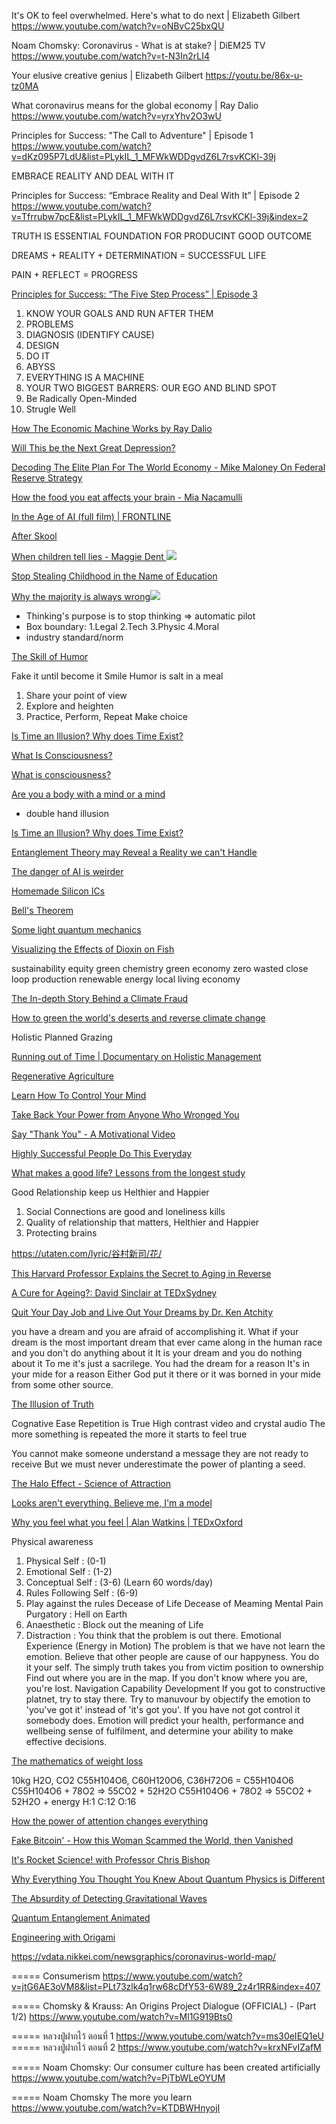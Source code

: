
It's OK to feel overwhelmed. Here's what to do next | Elizabeth Gilbert
<https://www.youtube.com/watch?v=oNBvC25bxQU>

Noam Chomsky: Coronavirus - What is at stake? | DiEM25 TV
<https://www.youtube.com/watch?v=t-N3In2rLI4>

Your elusive creative genius | Elizabeth Gilbert
<https://youtu.be/86x-u-tz0MA>

What coronavirus means for the global economy | Ray Dalio
<https://www.youtube.com/watch?v=yrxYhv2O3wU>

Principles for Success: "The Call to Adventure" | Episode 1
<https://www.youtube.com/watch?v=dKz095P7LdU&list=PLykIL_1_MFWkWDDgvdZ6L7rsvKCKl-39j>

EMBRACE REALITY AND DEAL WITH IT

Principles for Success: “Embrace Reality and Deal With It” | Episode 2
<https://www.youtube.com/watch?v=Tfrrubw7pcE&list=PLykIL_1_MFWkWDDgvdZ6L7rsvKCKl-39j&index=2>

TRUTH IS ESSENTIAL FOUNDATION FOR PRODUCINT GOOD OUTCOME

DREAMS + REALITY + DETERMINATION = SUCCESSFUL LIFE

PAIN + REFLECT = PROGRESS

[Principles for Success: “The Five Step Process” | Episode 3](https://www.youtube.com/watch?v=ryD8lfSEGio)

1. KNOW YOUR GOALS AND RUN AFTER THEM
1. PROBLEMS 
1. DIAGNOSIS (IDENTIFY CAUSE)
1. DESIGN
1. DO IT
1. ABYSS
1. EVERYTHING IS A MACHINE
1. YOUR TWO BIGGEST BARRERS: OUR EGO AND BLIND SPOT
1. Be Radically Open-Minded
1. Strugle Well

[How The Economic Machine Works by Ray Dalio](https://www.youtube.com/watch?v=PHe0bXAIuk0)

[Will This be the Next Great Depression?](https://www.youtube.com/watch?v=jQ_Z-wZK5ps)

[Decoding The Elite Plan For The World Economy - Mike Maloney On Federal Reserve Strategy](https://www.youtube.com/watch?v=Q3BjMUd391c)

[How the food you eat affects your brain - Mia Nacamulli](https://www.youtube.com/watch?v=xyQY8a-ng6g)

[In the Age of AI (full film) | FRONTLINE](https://www.youtube.com/watch?v=5dZ_lvDgevk)

[After Skool](https://www.youtube.com/channel/UC1KmNKYC1l0stjctkGswl6g)

[When children tell lies - Maggie Dent
![](https://img.youtube.com/vi/ilaVIbo3ELE/2.jpg)](https://www.youtube.com/watch?v=ilaVIbo3ELE)

[Stop Stealing Childhood in the Name of Education](https://www.youtube.com/watch?v=r86LVLFnDNM)

[Why the majority is always wrong![](https://img.youtube.com/vi/VNGFep6rncY/2.jpg)](https://www.youtube.com/watch?v=VNGFep6rncY&t=542s)

- Thinking's purpose is to stop thinking => automatic pilot
- Box boundary: 1.Legal 2.Tech 3.Physic 4.Moral
- industry standard/norm

[The Skill of Humor](https://www.youtube.com/watch?v=MdZAMSyn_As)

Fake it until become it
Smile
Humor is salt in a meal
1. Share your point of view
2. Explore and heighten
3. Practice, Perform, Repeat
Make choice

[Is Time an Illusion? Why does Time Exist?](https://www.youtube.com/watch?v=7cJO3sHm7-s)

[What Is Consciousness?](https://www.youtube.com/watch?v=qjfaoe847qQ)

[What is consciousness?](https://www.youtube.com/watch?v=MASBIB7zPo4)

[Are you a body with a mind or a mind ](https://www.youtube.com/watch?v=ILDy6kYU-xQ&list=PLJicmE8fK0EiQLKEhNM8qJL8ExHwQZh_0)
- double hand illusion

[Is Time an Illusion? Why does Time Exist?](https://www.youtube.com/watch?v=7cJO3sHm7-s)

[Entanglement Theory may Reveal a Reality we can't Handle](https://www.youtube.com/watch?v=OefsPBDOcFE)

[The danger of AI is weirder](https://www.youtube.com/watch?time_continue=7&v=OhCzX0iLnOc&feature=emb_logo)

[Homemade Silicon ICs](https://www.youtube.com/watch?v=XrEC2LGGXn0&feature=emb_logo)

[Bell's Theorem](https://www.youtube.com/watch?time_continue=1&v=zcqZHYo7ONs&feature=emb_logo)

[Some light quantum mechanics](https://www.youtube.com/watch?v=MzRCDLre1b4)

[Visualizing the Effects of Dioxin on Fish](https://www.youtube.com/watch?v=ieXOYSy2NEw)

sustainability
equity
green chemistry
green economy
zero wasted
close loop production
renewable energy
local living economy

[The In-depth Story Behind a Climate Fraud](https://www.youtube.com/watch?v=ewJ6TI8ccAw)

[How to green the world's deserts and reverse climate change](https://www.youtube.com/watch?v=vpTHi7O66pI)

Holistic Planned Grazing

[Running out of Time | Documentary on Holistic Management](https://www.youtube.com/watch?v=q7pI7IYaJLI)

[Regenerative Agriculture](https://www.youtube.com/playlist?list=PLRLvOlmv3cRbZ1-n8wBv1Hptm-G0vGZ_Q)

[Learn How To Control Your Mind](https://www.youtube.com/watch?v=v7KQsS2kLM4)

[Take Back Your Power from Anyone Who Wronged You](https://www.youtube.com/watch?v=cQ7ITHQav6s&list=PLJQrUSvEtfTheeqrqRY0Nr4A_mSu2YYbb&index=3)

[Say "Thank You" - A Motivational Video](https://www.youtube.com/watch?v=7uzynHWxn5Q&list=PLJQrUSvEtfTheeqrqRY0Nr4A_mSu2YYbb&index=1)

[Highly Successful People Do This Everyday ](https://www.youtube.com/watch?v=PS3ru_hsKIY)

[What makes a good life? Lessons from the longest study](https://www.youtube.com/watch?v=8KkKuTCFvzI&t=2s)

Good Relationship keep us Helthier and Happier
1. Social Connections are good and loneliness kills
2. Quality of relationship that matters, Helthier and Happier
3. Protecting brains

https://utaten.com/lyric/谷村新司/花/

[This Harvard Professor Explains the Secret to Aging in Reverse](https://www.youtube.com/watch?v=IEz1P4i1P7s)

[A Cure for Ageing?: David Sinclair at TEDxSydney](https://www.youtube.com/watch?v=vCCdmGKtxPA)

[Quit Your Day Job and Live Out Your Dreams by Dr. Ken Atchity](https://www.youtube.com/watch?v=y7yr-za_Meo)

you have a dream and you are afraid of accomplishing it.
What if your dream is the most important dream that ever came along in the human race
and you don't do anything about it
It is your dream and you do nothing about it
To me it's just a sacrilege.
You had the dream for a reason
It's in your mide for a reason
Either God put it there or it was borned in your mide from some other source.


[The Illusion of Truth](https://www.youtube.com/watch?v=cebFWOlx848)

Cognative Ease
Repetition is True
High contrast video and crystal audio
The more something is repeated the more it starts to feel true


You cannot make someone understand a message they are not ready to receive
But we must never underestimate the power of planting a seed.

[The Halo Effect - Science of Attraction](https://www.youtube.com/watch?v=ZuometYfMTk)

[Looks aren't everything. Believe me, I'm a model](https://www.youtube.com/watch?v=KM4Xe6Dlp0Y)

[Why you feel what you feel | Alan Watkins | TEDxOxford](https://www.youtube.com/watch?v=h-rRgpPbR5w)

Physical awareness
1. Physical Self : (0-1)
2. Emotional Self : (1-2)
3. Conceptual Self : (3-6) (Learn 60 words/day)
4. Rules Following Self : (6-9)
5. Play against the rules
Decease of Life
Decease of Meaming
Mental Pain
Purgatory : Hell on Earth
1. Anaesthetic : Block out the meaning of Life
2. Distraction : 
You think that the problem is out there.
Emotional Experience (Energy in Motion)
The problem is that we have not learn the emotion.
Believe that other people are cause of our happyness.
You do it your self.
The simply truth takes you from victim position to ownership
Find out where you are in the map.
If you don't know where you are, you're lost.
Navigation Capability Development
If you got to constructive platnet, try to stay there.
Try to manuvour by objectify the emotion
to 'you've got it' instead of 'it's got you'.
If you have not got control it somebody does.
Emotion will predict your health, performance and wellbeing
sense of fulfilment, 
and determine your ability to make effective decisions.

[The mathematics of weight loss](https://www.youtube.com/watch?v=vuIlsN32WaE&t=760s)

10kg 
H2O, CO2
C55H104O6, C60H120O6, C36H72O6 = C55H104O6
C55H104O6 + 78O2 => 55CO2 + 52H2O
C55H104O6 + 78O2 => 55CO2 + 52H2O + energy
H:1 C:12 O:16

[How the power of attention changes everything](https://www.youtube.com/watch?v=vfvD_jt9R-s)

[Fake Bitcoin' - How this Woman Scammed the World, then Vanished](https://www.youtube.com/watch?v=64xcgvEJ3Ys)

[It's Rocket Science! with Professor Chris Bishop](https://www.youtube.com/watch?v=HESOat2iPzU)

[Why Everything You Thought You Knew About Quantum Physics is Different](https://www.youtube.com/watch?v=q7v5NtV8v6I)

[The Absurdity of Detecting Gravitational Waves](https://www.youtube.com/watch?v=iphcyNWFD10)

[Quantum Entanglement Animated](https://www.youtube.com/watch?v=1zD1U1sIPQ4)

[Engineering with Origami](https://www.youtube.com/watch?v=ThwuT3_AG6w)

https://vdata.nikkei.com/newsgraphics/coronavirus-world-map/

===== Consumerism
https://www.youtube.com/watch?v=jtG6AE3oVM8&list=PLt73zlk4q1rw68cDfY53-6W89_2z4r1RR&index=407

===== Chomsky & Krauss: An Origins Project Dialogue (OFFICIAL) - (Part 1/2)
https://www.youtube.com/watch?v=Ml1G919Bts0

===== หลวงปู่ฝากไว้ ตอนที่ 1
https://www.youtube.com/watch?v=ms30eIEQ1eU
===== หลวงปู่ฝากไว้ ตอนที่ 2
https://www.youtube.com/watch?v=krxNFvIZafM

===== Noam Chomsky: Our consumer culture has been created artificially
https://www.youtube.com/watch?v=PjTbWLeOYUM

===== Noam Chomsky The more you learn
https://www.youtube.com/watch?v=KTDBWHnyojI


